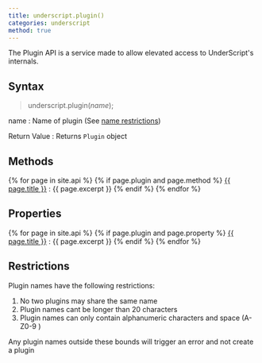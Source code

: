 ```yaml
---
title: underscript.plugin()
categories: underscript
method: true
---
```

The Plugin API is a service made to allow elevated access to UnderScript's internals.

## Syntax
> underscript.plugin(*name*);

name
: Name of plugin (See [name restrictions](#restrictions))

Return Value
: Returns `Plugin` object

## Methods
{% for page in site.api %}
  {% if page.plugin and page.method %}
<a href="{{ page.url | relative_url }}">{{ page.title }}</a>
: {{ page.excerpt }}
  {% endif %}
{% endfor %}

## Properties
{% for page in site.api %}
  {% if page.plugin and page.property %}
<a href="{{ page.url | relative_url }}">{{ page.title }}</a>
: {{ page.excerpt }}
  {% endif %}
{% endfor %}

## Restrictions
Plugin names have the following restrictions:

1. No two plugins may share the same name
2. Plugin names cant be longer than 20 characters
3. Plugin names can only contain alphanumeric characters and space (A-Z0-9 )

Any plugin names outside these bounds will trigger an error and not create a plugin
